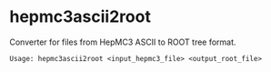 # hepmc3ascii2root

Converter for files from HepMC3 ASCII to ROOT tree format.

```
Usage: hepmc3ascii2root <input_hepmc3_file> <output_root_file>
```
